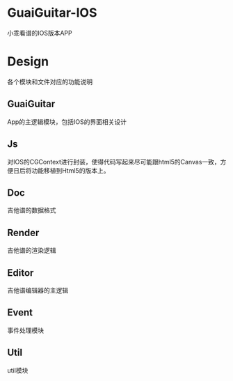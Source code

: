 GuaiGuitar-IOS
==============

小乖看谱的IOS版本APP


Design
=====

各个模块和文件对应的功能说明

GuaiGuitar
-----
App的主逻辑模块，包括IOS的界面相关设计

Js
----
对IOS的CGContext进行封装，使得代码写起来尽可能跟html5的Canvas一致，方便日后将功能移植到Html5的版本上。

Doc
----
吉他谱的数据格式

Render
-----
吉他谱的渲染逻辑

Editor
-----
吉他谱编辑器的主逻辑

Event
-----
事件处理模块

Util
-----
util模块

